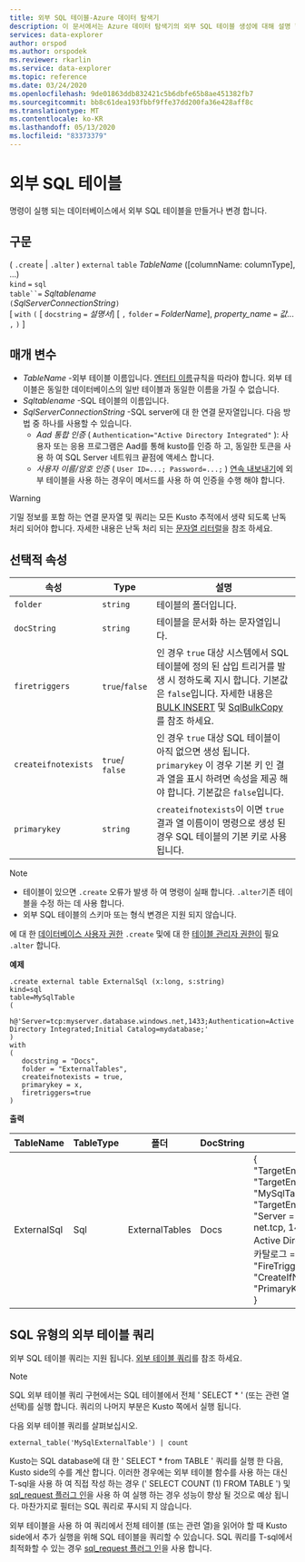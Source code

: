 ```yaml
---
title: 외부 SQL 테이블-Azure 데이터 탐색기
description: 이 문서에서는 Azure 데이터 탐색기의 외부 SQL 테이블 생성에 대해 설명 합니다.
services: data-explorer
author: orspod
ms.author: orspodek
ms.reviewer: rkarlin
ms.service: data-explorer
ms.topic: reference
ms.date: 03/24/2020
ms.openlocfilehash: 9de01863ddb832421c5b6dbfe65b8ae451382fb7
ms.sourcegitcommit: bb8c61dea193fbbf9ffe37dd200fa36e428aff8c
ms.translationtype: MT
ms.contentlocale: ko-KR
ms.lasthandoff: 05/13/2020
ms.locfileid: "83373379"
---
```

# <a name="external-sql-table"></a>외부 SQL 테이블

명령이 실행 되는 데이터베이스에서 외부 SQL 테이블을 만들거나 변경 합니다.  

## <a name="syntax"></a>구문

( `.create`  |  `.alter` ) `external` `table` *TableName* ([columnName: columnType], ...)  
`kind` `=` `sql`  
`table``=` *Sqltablename*  
`(`*SqlServerConnectionString*`)`  
[ `with` `(` [ `docstring` `=` *설명서*] [ `,` `folder` `=` *FolderName*], *property_name* `=` *값*... `,` `)` ]

## <a name="parameters"></a>매개 변수

* *TableName* -외부 테이블 이름입니다. [엔터티 이름](../query/schema-entities/entity-names.md)규칙을 따라야 합니다. 외부 테이블은 동일한 데이터베이스의 일반 테이블과 동일한 이름을 가질 수 없습니다.
* *Sqltablename* -SQL 테이블의 이름입니다.
* *SqlServerConnectionString* -SQL server에 대 한 연결 문자열입니다. 다음 방법 중 하나를 사용할 수 있습니다. 
  * *Aad 통합 인증* ( `Authentication="Active Directory Integrated"` ): 사용자 또는 응용 프로그램은 Aad를 통해 kusto를 인증 하 고, 동일한 토큰을 사용 하 여 SQL Server 네트워크 끝점에 액세스 합니다.
  * *사용자 이름/암호 인증* ( `User ID=...; Password=...;` ) [연속 내보내기](data-export/continuous-data-export.md)에 외부 테이블을 사용 하는 경우이 메서드를 사용 하 여 인증을 수행 해야 합니다. 

> [!WARNING]
> 기밀 정보를 포함 하는 연결 문자열 및 쿼리는 모든 Kusto 추적에서 생략 되도록 난독 처리 되어야 합니다. 자세한 내용은 난독 처리 되는 [문자열 리터럴](../query/scalar-data-types/string.md#obfuscated-string-literals)을 참조 하세요.

## <a name="optional-properties"></a>선택적 속성

| 속성            | Type            | 설명                          |
|---------------------|-----------------|---------------------------------------------------------------------------------------------------|
| `folder`            | `string`        | 테이블의 폴더입니다.                  |
| `docString`         | `string`        | 테이블을 문서화 하는 문자열입니다.      |
| `firetriggers`      | `true`/`false`  | 인 경우 `true` 대상 시스템에서 SQL 테이블에 정의 된 삽입 트리거를 발생 시 정하도록 지시 합니다. 기본값은 `false`입니다. 자세한 내용은 [BULK INSERT](https://msdn.microsoft.com/library/ms188365.aspx) 및 [SqlBulkCopy](https://msdn.microsoft.com/library/system.data.sqlclient.sqlbulkcopy(v=vs.110).aspx)를 참조 하세요. |
| `createifnotexists` | `true`/ `false` | 인 경우 `true` 대상 SQL 테이블이 아직 없으면 생성 됩니다. `primarykey` 이 경우 기본 키 인 결과 열을 표시 하려면 속성을 제공 해야 합니다. 기본값은 `false`입니다.  |
| `primarykey`        | `string`        | `createifnotexists`이 이면 `true` 결과 열 이름이이 명령으로 생성 된 경우 SQL 테이블의 기본 키로 사용 됩니다.                  |

> [!NOTE]
> * 테이블이 있으면 `.create` 오류가 발생 하 여 명령이 실패 합니다. `.alter`기존 테이블을 수정 하는 데 사용 합니다. 
> * 외부 SQL 테이블의 스키마 또는 형식 변경은 지원 되지 않습니다. 

에 대 한 [데이터베이스 사용자 권한](../management/access-control/role-based-authorization.md) `.create` 및에 대 한 [테이블 관리자 권한이](../management/access-control/role-based-authorization.md) 필요 `.alter` 합니다. 
 
**예제** 

```kusto
.create external table ExternalSql (x:long, s:string) 
kind=sql
table=MySqlTable
( 
   h@'Server=tcp:myserver.database.windows.net,1433;Authentication=Active Directory Integrated;Initial Catalog=mydatabase;'
)
with 
(
   docstring = "Docs",
   folder = "ExternalTables", 
   createifnotexists = true,
   primarykey = x,
   firetriggers=true
)  
```

**출력**

| TableName   | TableType | 폴더         | DocString | 속성                            |
|-------------|-----------|----------------|-----------|---------------------------------------|
| ExternalSql | Sql       | ExternalTables | Docs      | {<br>  "TargetEntityKind": "sqltable '",<br>  "TargetEntityName": "MySqlTable",<br>  "TargetEntityConnectionString": "Server = tcp: myserver. net.tcp, 1433; Authentication = Active Directory Integrated; 초기 카탈로그 = mydatabase; ",<br>  "FireTriggers": true,<br>  "CreateIfNotExists": true,<br>  "PrimaryKey": "x"<br>} |

## <a name="querying-an-external-table-of-type-sql"></a>SQL 유형의 외부 테이블 쿼리 

외부 SQL 테이블 쿼리는 지원 됩니다. [외부 테이블 쿼리](../../data-lake-query-data.md)를 참조 하세요. 

> [!Note]
> SQL 외부 테이블 쿼리 구현에서는 SQL 테이블에서 전체 ' SELECT * ' (또는 관련 열 선택)를 실행 합니다. 쿼리의 나머지 부분은 Kusto 쪽에서 실행 됩니다. 

다음 외부 테이블 쿼리를 살펴보십시오. 

```kusto
external_table('MySqlExternalTable') | count
```

Kusto는 SQL database에 대 한 ' SELECT * from TABLE ' 쿼리를 실행 한 다음, Kusto side의 수를 계산 합니다. 이러한 경우에는 외부 테이블 함수를 사용 하는 대신 T-sql을 사용 하 여 직접 작성 하는 경우 (' SELECT COUNT (1) FROM TABLE ') 및 [sql_request 플러그 인](../query/sqlrequestplugin.md)을 사용 하 여 실행 하는 경우 성능이 향상 될 것으로 예상 됩니다. 마찬가지로 필터는 SQL 쿼리로 푸시되 지 않습니다.  

외부 테이블을 사용 하 여 쿼리에서 전체 테이블 (또는 관련 열)을 읽어야 할 때 Kusto side에서 추가 실행을 위해 SQL 테이블을 쿼리할 수 있습니다. SQL 쿼리를 T-sql에서 최적화할 수 있는 경우 [sql_request 플러그 인](../query/sqlrequestplugin.md)을 사용 합니다.
